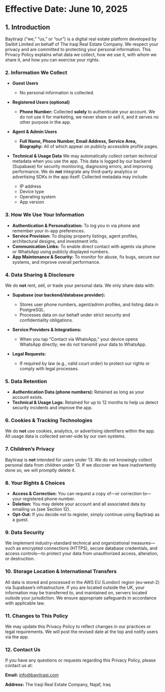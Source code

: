 # **Effective Date:** June 10, 2025

## 1. Introduction

Baytiraqi (“we,” “us,” or “our”) is a digital real estate platform developed by Swibit Limited on behalf of The Iraqi Real Estate Company. We respect your privacy and are committed to protecting your personal information. This Privacy Policy explains what data we collect, how we use it, with whom we share it, and how you can exercise your rights.

### 2. Information We Collect

- **Guest Users**

  - No personal information is collected.

- **Registered Users (optional)**

  - **Phone Number:** Collected **solely** to authenticate your account. We do not use it for marketing, we never share or sell it, and it serves no other purpose in the app.

- **Agent & Admin Users**

  - **Full Name, Phone Number, Email Address, Service Area, Biography:** All of which appear on publicly accessible profile pages.

- **Technical & Usage Data**
  We may automatically collect certain technical metadata when you use the app. This data is logged by our backend (Supabase) for security monitoring, diagnosing errors, and improving performance. We do **not** integrate any third-party analytics or advertising SDKs in the app itself. Collected metadata may include:

  - IP address
  - Device type
  - Operating system
  - App version

### 3. How We Use Your Information

- **Authentication & Personalization:** To log you in via phone and remember your in-app preferences.
- **Service Provision:** To display property listings, agent profiles, architectural designs, and investment info.
- **Communication Links:** To enable direct contact with agents via phone or WhatsApp using publicly displayed numbers.
- **App Maintenance & Security:** To monitor for abuse, fix bugs, secure our systems, and improve overall performance.

### 4. Data Sharing & Disclosure

We do **not** rent, sell, or trade your personal data. We only share data with:

- **Supabase (our backend/database provider):**

  - Stores user phone numbers, agent/admin profiles, and listing data in PostgreSQL.
  - Processes data on our behalf under strict security and confidentiality obligations.

- **Service Providers & Integrations:**

  - When you tap “Contact via WhatsApp,” your device opens WhatsApp directly; we do not transmit your data to WhatsApp.

- **Legal Requests:**

  - If required by law (e.g., valid court order) to protect our rights or comply with legal processes.

### 5. Data Retention

- **Authentication Data (phone numbers):** Retained as long as your account exists.
- **Technical & Usage Logs:** Retained for up to 12 months to help us detect security incidents and improve the app.

### 6. Cookies & Tracking Technologies

We do **not** use cookies, analytics, or advertising identifiers within the app. All usage data is collected server-side by our own systems.

### 7. Children’s Privacy

Baytiraqi is **not** intended for users under 13. We do not knowingly collect personal data from children under 13. If we discover we have inadvertently done so, we will promptly delete it.

### 8. Your Rights & Choices

- **Access & Correction:** You can request a copy of—or correction to—your registered phone number.
- **Deletion:** You may delete your account and all associated data by emailing us (see Section 12).
- **Opt-Out:** If you decide not to register, simply continue using Baytiraqi as a guest.

### 9. Data Security

We implement industry-standard technical and organizational measures—such as encrypted connections (HTTPS), secure database credentials, and access controls—to protect your data from unauthorized access, alteration, or destruction.

### 10. Storage Location & International Transfers

All data is stored and processed in the AWS EU (London) region (eu-west-2) via Supabase’s infrastructure. If you are located outside the UK, your information may be transferred to, and maintained on, servers located outside your jurisdiction. We ensure appropriate safeguards in accordance with applicable law.

### 11. Changes to This Policy

We may update this Privacy Policy to reflect changes in our practices or legal requirements. We will post the revised date at the top and notify users via the app.

### 12. Contact Us

If you have any questions or requests regarding this Privacy Policy, please contact us at:

**Email:** [info@baytiraqi.com](mailto:info@baytiraqi.com)

**Address:** The Iraqi Real Estate Company, Najaf, Iraq
